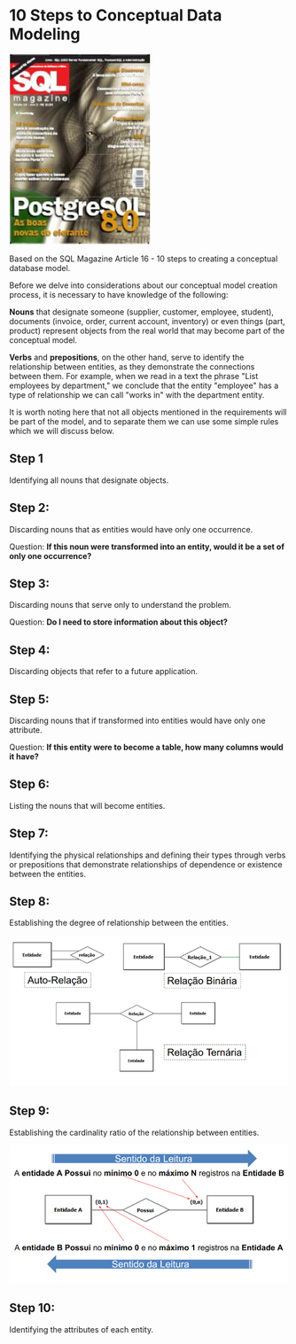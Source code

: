 # 10 Steps to Conceptual Data Modeling

![MAGAZINE](../imgs/DOC_IMAGES/10_STEPS/MAGAZINE.png)

Based on the SQL Magazine Article 16 - 10 steps to creating a conceptual database model.

Before we delve into considerations about our conceptual model creation process, it is necessary to have knowledge of the following:

**Nouns** that designate someone (supplier, customer, employee, student), documents (invoice, order, current account, inventory) or even things (part, product) represent objects from the real world that may become part of the conceptual model.

**Verbs** and **prepositions**, on the other hand, serve to identify the relationship between entities, as they demonstrate the connections between them. For example, when we read in a text the phrase "List employees by department," we conclude that the entity "employee" has a type of relationship we can call "works in" with the department entity.

It is worth noting here that not all objects mentioned in the requirements will be part of the model, and to separate them we can use some simple rules which we will discuss below.

## Step 1

Identifying all nouns that designate objects.

## Step 2:

Discarding nouns that as entities would have only one occurrence.

Question: **If this noun were transformed into an entity, would it be a set of only one occurrence?**

## Step 3:

Discarding nouns that serve only to understand the problem.

Question: **Do I need to store information about this object?**

## Step 4:

Discarding objects that refer to a future application.

## Step 5:

Discarding nouns that if transformed into entities would have only one attribute.

Question: **If this entity were to become a table, how many columns would it have?**

## Step 6:

Listing the nouns that will become entities.

## Step 7:

Identifying the physical relationships and defining their types through verbs or prepositions that demonstrate relationships of dependence or existence between the entities.

## Step 8:

Establishing the degree of relationship between the entities.

![10STEPS_RELATIONSHIP](../imgs/DOC_IMAGES/TIPOS_RELACAO.png)

## Step 9:

Establishing the cardinality ratio of the relationship between entities.

![READING_MODE](../imgs/DOC_IMAGES/CARDINALIDADE_REPRESENTACAO_2.png)

## Step 10:

Identifying the attributes of each entity.